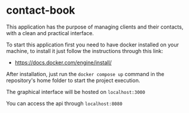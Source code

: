 # contact-book
This application has the purpose of managing clients and their contacts, with a clean and practical interface.

To start this application first you need to have docker installed on your machine, to install it just follow the instructions through this link:
 - https://docs.docker.com/engine/install/
 
After installation, just run the ```docker compose up``` command in the repository's home folder to start the project execution.

The graphical interface will be hosted on ```localhost:3000```

You can access the api through ```localhost:8080```